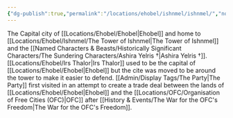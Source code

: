 ```yaml
---
{"dg-publish":true,"permalink":"/locations/ehobel/ishnmel/ishnmel/","noteIcon":""}
---
```


The Capital city of [[Locations/Ehobel/Ehobel\|Ehobel]] and home to [[Locations/Ehobel/Ishnmel/The Tower of Ishnmel\|The Tower of Ishnmel]] and the [[Named Characters & Beasts/Historically Significant  Characters/The Sundering Characters/Ashira Yelris †\|Ashira Yelris †]]. [[Locations/Ehobel/Irs Thalor\|Irs Thalor]] used to be the capital of [[Locations/Ehobel/Ehobel\|Ehobel]] but the cite was moved to be around the tower to make it easier to defend. [[Admin/Display Tags/The Party\|The Party]] first visited in an attempt to create a trade deal between the lands of [[Locations/Ehobel/Ehobel\|Ehobel]] and the [[Locations/OFC/Organisation of Free Cities (OFC)\|OFC]] after [[History & Events/The War for the OFC's Freedom\|The War for the OFC's Freedom]].